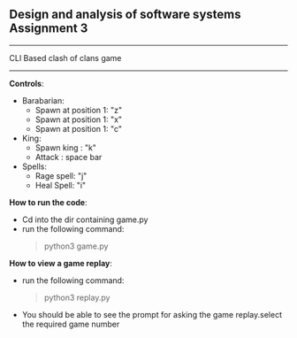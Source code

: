 ## Design and analysis of software systems Assignment 3
***
CLI  Based clash of clans game
***
**Controls**:
- Barabarian:
    - Spawn at position 1: "z"
    - Spawn at position 1: "x"
    - Spawn at position 1: "c"
- King:
    - Spawn king : "k"
    - Attack : space bar
- Spells:
    - Rage spell: "j"
    - Heal Spell: "i"

**How to run the code**:
- Cd into the dir containing game.py
- run the following command:
     >python3 game.py

**How to view a game replay**:
- run the following command:
    > python3 replay.py
- You should be able to see the prompt for asking the game replay.select the required game number
